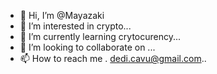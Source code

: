 - 👋 Hi, I’m @Mayazaki
- 👀 I’m interested in crypto...
- 🌱 I’m currently learning crytocurency...
- 💞️ I’m looking to collaborate on ...
- 📫 How to reach me . dedi.cavu@gmail.com..

<!---
Mayazaki/Mayazaki is a ✨ special ✨ repository because its `README.md` (this file) appears on your GitHub profile.
You can click the Preview link to take a look at your changes.
--->
